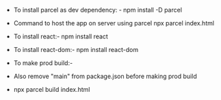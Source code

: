 - To install parcel as dev dependency: -
  npm install -D parcel

- Command to host the app on server using parcel
  npx parcel index.html

- To install react:-
  npm install react

- To install react-dom:-
  npm install react-dom

- To make prod build:-

* Also remove "main" from package.json before making prod build 

- npx parcel build index.html
